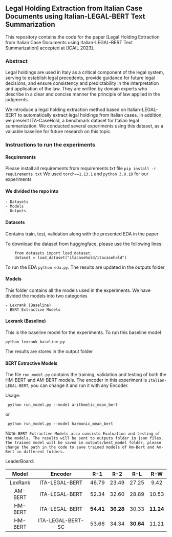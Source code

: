 ## Legal Holding Extraction from Italian Case Documents using Italian-LEGAL-BERT Text Summarization
This repository contains the code for the paper [Legal Holding Extraction from Italian Case Documents using Italian-LEGAL-BERT Text Summarization] accepted at [ICAIL 2023].

### Abstract
Legal holdings are used in Italy as a critical component of the legal system, serving to establish legal precedents, provide guidance for future legal decisions, and ensure consistency and predictability in the interpretation and application of the law. They are written by domain experts who describe in a clear and concise manner the principle of law applied in the judgments.

We introduce a legal holding extraction method based on Italian-LEGAL-BERT to automatically extract legal holdings from Italian cases. In addition, we present ITA-CaseHold, a benchmark dataset for Italian legal summarization. We conducted several experiments using this dataset, as a valuable baseline for future research on this topic.

### Instructions to run the experiments

#### Requirements
Please install all requirements from requirements.txt file
    `pip install -r requirements.txt`
We used `torch==1.13.1` and `python 3.8.10` for our experiments

#### We divided the repo into 
    - Datasets
    - Models
    - Outputs

#### Datasets
Contains train, test, validation along with the presented EDA in the paper

To download the dataset from huggingface, please use the following lines:
    
        from datasets import load_dataset
        dataset = load_dataset("itacasehold/itacasehold")


To run the EDA `python eda.py`. The results are updated in the outputs folder

#### Models

This folder contains all the models used in the experiments. We have divided the models into two categories

    - Lexrank (Baseline)
    - BERT Extractive Models

#### Lexrank (Baseline)
This is the baseline model for the experiments.
To run this baseline model

`python lexrank_baseline.py`

The results are stores in the output folder

#### BERT Extractive Models 

The file `run_model.py` contains the training, validation and testing of both the HM-BERT and AM-BERT models. The encoder in this experiment is `Italian-LEGAL-BERT`, you can change it and run it with any Encoder. 

Usage:

     python run_model.py --model arithmetic_mean_bert

or

     python run_model.py --model harmonic_mean_bert


Note:
`BERT Extractive Models also consists Evaluation and testing of the models. The results will be sent to outputs folder in json files. The trained model will be saved in outputs/best_model folder, please change the path in the code to save trained models of Hm-Bert and Am-Bert in different folders.`

LeaderBoard:

| Model | Encoder    | R-1 | R-2 | R-L | R-W |
| :---:   | :---: | :---: | :---: | :---: | :---: |
| LexRank | ITA-LEGAL-BERT  | 46.79  | 23.49 | 27.25 | 9.42 |
| AM-BERT | ITA-LEGAL-BERT  | 52.34  | 32.60 | 28.89 | 10.53 |
| HM-BERT | ITA-LEGAL-BERT  | **54.41** | **36.28** | 30.33 | **11.24**|
| HM-BERT | ITA-LEGAL-BERT-SC | 53.66 | 34.34 | **30.64** | 11.21 |
